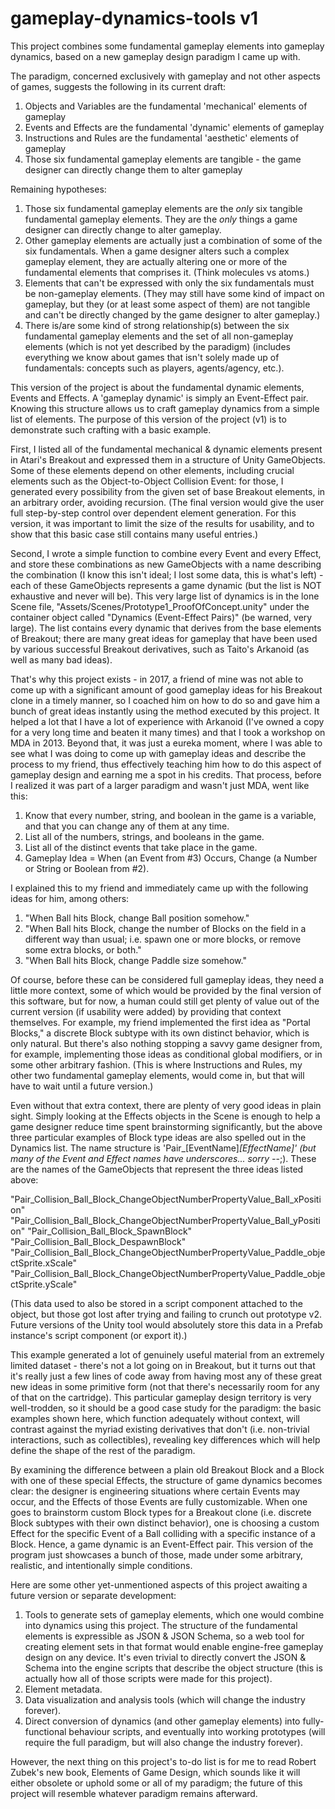 # gameplay-dynamics-tools v1

This project combines some fundamental gameplay elements into gameplay dynamics, based on a new gameplay design paradigm I came up with.

The paradigm, concerned exclusively with gameplay and not other aspects of games, suggests the following in its current draft:

1) Objects and Variables are the fundamental 'mechanical' elements of gameplay
2) Events and Effects are the fundamental 'dynamic' elements of gameplay
3) Instructions and Rules are the fundamental 'aesthetic' elements of gameplay
4) Those six fundamental gameplay elements are tangible - the game designer can directly change them to alter gameplay

Remaining hypotheses:

1) Those six fundamental gameplay elements are the *only* six tangible fundamental gameplay elements. They are the *only* things a game designer can directly change to alter gameplay.
2) Other gameplay elements are actually just a combination of some of the six fundamentals. When a game designer alters such a complex gameplay element, they are actually altering one or more of the fundamental elements that comprises it. (Think molecules vs atoms.)
3) Elements that can't be expressed with only the six fundamentals must be non-gameplay elements. (They may still have some kind of impact on gameplay, but they (or at least some aspect of them) are not tangible and can't be directly changed by the game designer to alter gameplay.)
4) There is/are some kind of strong relationship(s) between the six fundamental gameplay elements and the set of all non-gameplay elements (which is not yet described by the paradigm) (includes everything we know about games that isn't solely made up of fundamentals: concepts such as players, agents/agency, etc.).

This version of the project is about the fundamental dynamic elements, Events and Effects. A 'gameplay dynamic' is simply an Event-Effect pair. Knowing this structure allows us to craft gameplay dynamics from a simple list of elements. The purpose of this version of the project (v1) is to demonstrate such crafting with a basic example.

First, I listed all of the fundamental mechanical & dynamic elements present in Atari's Breakout and expressed them in a structure of Unity GameObjects. Some of these elements depend on other elements, including crucial elements such as the Object-to-Object Collision Event: for those, I generated every possibility from the given set of base Breakout elements, in an arbitrary order, avoiding recursion. (The final version would give the user full step-by-step control over dependent element generation. For this version, it was important to limit the size of the results for usability, and to show that this basic case still contains many useful entries.)

Second, I wrote a simple function to combine every Event and every Effect, and store these combinations as new GameObjects with a name describing the combination (I know this isn't ideal; I lost some data, this is what's left) - each of these GameObjects represents a game dynamic (but the list is NOT exhaustive and never will be). This very large list of dynamics is in the lone Scene file, "Assets/Scenes/Prototype1_ProofOfConcept.unity" under the container object called "Dynamics (Event-Effect Pairs)" (be warned, very large). The list contains every dynamic that derives from the base elements of Breakout; there are many great ideas for gameplay that have been used by various successful Breakout derivatives, such as Taito's Arkanoid (as well as many bad ideas).

That's why this project exists - in 2017, a friend of mine was not able to come up with a significant amount of good gameplay ideas for his Breakout clone in a timely manner, so I coached him on how to do so and gave him a bunch of great ideas instantly using the method executed by this project. It helped a lot that I have a lot of experience with Arkanoid (I've owned a copy for a very long time and beaten it many times) and that I took a workshop on MDA in 2013. Beyond that, it was just a eureka moment, where I was able to see what I was doing to come up with gameplay ideas and describe the process to my friend, thus effectively teaching him how to do this aspect of gameplay design and earning me a spot in his credits. That process, before I realized it was part of a larger paradigm and wasn't just MDA, went like this:

1) Know that every number, string, and boolean in the game is a variable, and that you can change any of them at any time.
2) List all of the numbers, strings, and booleans in the game.
3) List all of the distinct events that take place in the game.
4) Gameplay Idea = When (an Event from #3) Occurs, Change (a Number or String or Boolean from #2).

I explained this to my friend and immediately came up with the following ideas for him, among others:

1) "When Ball hits Block, change Ball position somehow."
2) "When Ball hits Block, change the number of Blocks on the field in a different way than usual; i.e. spawn one or more blocks, or remove some extra blocks, or both."
3) "When Ball hits Block, change Paddle size somehow."

Of course, before these can be considered full gameplay ideas, they need a little more context, some of which would be provided by the final version of this software, but for now, a human could still get plenty of value out of the current version (if usability were added) by providing that context themselves. For example, my friend implemented the first idea as "Portal Blocks," a discrete Block subtype with its own distinct behavior, which is only natural. But there's also nothing stopping a savvy game designer from, for example, implementing those ideas as conditional global modifiers, or in some other arbitrary fashion. (This is where Instructions and Rules, my other two fundamental gameplay elements, would come in, but that will have to wait until a future version.)

Even without that extra context, there are plenty of very good ideas in plain sight. Simply looking at the Effects objects in the Scene is enough to help a game designer reduce time spent brainstorming significantly, but the above three particular examples of Block type ideas are also spelled out in the Dynamics list. The name structure is 'Pair_[EventName]_[EffectName]' (but many of the Event and Effect names have underscores... sorry -_-;). These are the names of the GameObjects that represent the three ideas listed above:

"Pair_Collision_Ball_Block_ChangeObjectNumberPropertyValue_Ball_xPosition"
"Pair_Collision_Ball_Block_ChangeObjectNumberPropertyValue_Ball_yPosition"
"Pair_Collision_Ball_Block_SpawnBlock"
"Pair_Collision_Ball_Block_DespawnBlock"
"Pair_Collision_Ball_Block_ChangeObjectNumberPropertyValue_Paddle_objectSprite.xScale"
"Pair_Collision_Ball_Block_ChangeObjectNumberPropertyValue_Paddle_objectSprite.yScale"

(This data used to also be stored in a script component attached to the object, but those got lost after trying and failing to crunch out prototype v2. Future versions of the Unity tool would absolutely store this data in a Prefab instance's script component (or export it).)

This example generated a lot of genuinely useful material from an extremely limited dataset - there's not a lot going on in Breakout, but it turns out that it's really just a few lines of code away from having most any of these great new ideas in some primitive form (not that there's necessarily room for any of that on the cartridge). This particular gameplay design territory is very well-trodden, so it should be a good case study for the paradigm: the basic examples shown here, which function adequately without context, will contrast against the myriad existing derivatives that don't (i.e. non-trivial interactions, such as collectibles), revealing key differences which will help define the shape of the rest of the paradigm.

By examining the difference between a plain old Breakout Block and a Block with one of these special Effects, the structure of game dynamics becomes clear: the designer is engineering situations where certain Events may occur, and the Effects of those Events are fully customizable. When one goes to brainstorm custom Block types for a Breakout clone (i.e. discrete Block subtypes with their own distinct behavior), one is choosing a custom Effect for the specific Event of a Ball colliding with a specific instance of a Block. Hence, a game dynamic is an Event-Effect pair. This version of the program just showcases a bunch of those, made under some arbitrary, realistic, and intentionally simple conditions.

Here are some other yet-unmentioned aspects of this project awaiting a future version or separate development:

1) Tools to generate sets of gameplay elements, which one would combine into dynamics using this project. The structure of the fundamental elements is expressible as JSON & JSON Schema, so a web tool for creating element sets in that format would enable engine-free gameplay design on any device. It's even trivial to directly convert the JSON & Schema into the engine scripts that describe the object structure (this is actually how all of those scripts were made for this project).
2) Element metadata.
3) Data visualization and analysis tools (which will change the industry forever).
4) Direct conversion of dynamics (and other gameplay elements) into fully-functional behaviour scripts, and eventually into working prototypes (will require the full paradigm, but will also change the industry forever).

However, the next thing on this project's to-do list is for me to read Robert Zubek's new book, Elements of Game Design, which sounds like it will either obsolete or uphold some or all of my paradigm; the future of this project will resemble whatever paradigm remains afterward.